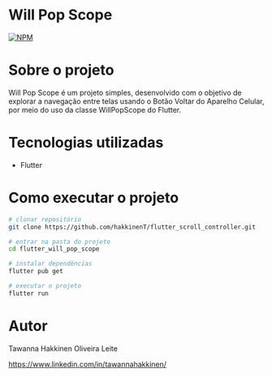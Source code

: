 # Will Pop Scope
[![NPM](https://img.shields.io/npm/l/react)](https://github.com/hakkinenT/flutter_will_pop_scope/blob/master/LICENSE) 

# Sobre o projeto

Will Pop Scope é um projeto simples, desenvolvido com o objetivo de explorar a navegação entre telas usando o Botão Voltar do Aparelho Celular, por meio do uso da classe WillPopScope do Flutter.

# Tecnologias utilizadas
- Flutter


# Como executar o projeto

```bash
# clonar repositório
git clone https://github.com/hakkinenT/flutter_scroll_controller.git

# entrar na pasta do projeto 
cd flutter_will_pop_scope

# instalar dependências
flutter pub get

# executar o projeto
flutter run
```

# Autor

Tawanna Hakkinen Oliveira Leite

https://www.linkedin.com/in/tawannahakkinen/
